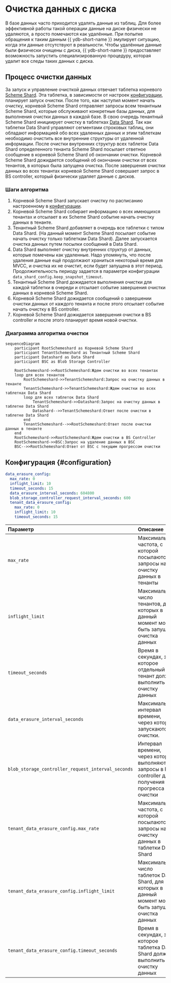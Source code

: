 # Очистка данных с диска

В базе данных часто приходится удалять данные из таблиц. Для более эффективной работы такой операции данные на диске физически не удаляются, а просто помечаются как удалённые. При попытке обращения к таким данным {{ ydb-short-name }} эмулирует ситуацию, когда эти данные отсутствуют в реальности.
Чтобы удалённые данные были физически очищены с диска, {{ ydb-short-name }} предоставляет возможность запустить специализированную процедуру, которая удалит все следы таких данных с диска.

## Процесс очистки данных

За запуск и управление очисткой данных отвечает таблетка корневого [Scheme Shard](../concepts/glossary.md#scheme-shard). Эта таблетка, в зависимости от настроек [конфигурации](#конфигурация-configuration), планирует запуск очистки. После того, как наступил момент начать очистку, корневой Scheme Shard отправляет запросы всем тенантным Scheme Shard, которые обслуживают конкретные базы данных, для выполнения очистки данных в каждой базе. В свою очередь тенантный Scheme Shard инициирует очистку в таблетках [Data Shard](../concepts/glossary.md#data-shard). Так как таблетки Data Shard управляют сегментами строковых таблиц, они обладают информацией обо всех удаленных данных и этим таблеткам необходимо очистить все внутренние структуры от удаленной информации.
После очистки внутренних структур всех таблеток Data Shard определенного тенанта Scheme Shard посылает ответное сообщение в корневой Scheme Shard об окончании очистки. Корневой Scheme Shard дожидается сообщений об окончании очистки от всех тенантов, в которых была запущена очистка. После завершения очистки данных во всех тенантах корневой Scheme Shard совершает запрос в BS controller, который физически удаляет данные с дисков.

### Шаги алгоритма

1. Корневой Scheme Shard запускает очистку по расписанию настроенному в [конфигурации](#конфигурация-configuration).
2. Корневой Scheme Shard собирает информацию о всех имеющихся тенантах и отсылает в их Scheme Shard событие начать очистку данных в тенанте.
3. Тенантный Scheme Shard добавляет в очередь все таблетки с типом Data Shard. (На данный момент Scheme Shard посылает событие начать очистку только таблеткам Data Shard). Далее запускается очистка данных путем посылки сообщений в Data Shard.
4. Data Shard выполняет очистку внутренних структур от данных, которые помечены как удаленные. Надо упомянуть, что после удаления данные ещё продолжают храниться некоторый время для MVCC, и очистка их не очистит, если будет запущена в этот период. Продолжительность периоду задается в параметре конфигурации `data_shard_config.keep_snapshot_timeout`.
5. Тенантный Scheme Shard дожидается выполнения очистки для каждой таблетки в очереди и отсылает событие завершения очистки данных в корневой Scheme Shard.
6. Корневой Scheme Shard дожидается сообщений о завершении очистки данных от каждого тенанта и после этого отсылает событие начать очистку в BS controller.
7. Корневой Scheme Shard дожидается завершения очистки в BS controller и после этого планирует время новой очистки.

### Диаграмма алгоритма очистки

```mermaid
sequenceDiagram
    participant RootSchemeshard as Корневой Scheme Shard
    participant TenantSchemeshard as Тенантный Scheme Shard
    participant Datashard as Data Shard
    participant BSC as Blob Storage Controller

    RootSchemeshard->>RootSchemeshard:Ждем очистки во всех тенантах
    loop для всех тенантов
        RootSchemeshard->>TenantSchemeshard:Запрос на очистку данных в тенанте
        TenantSchemeshard->>TenantSchemeshard:Ждем очистки во всех таблетках Data Shard
        loop для всех таблеток Data Shard
            TenantSchemeshard->>Datashard:Запрос на очистку данных в таблетке Data Shard
            Datashard-->>TenantSchemeshard:Ответ после очистки в таблетке Data Shard
        end
        TenantSchemeshard-->>RootSchemeshard:Ответ после очистки данных в тенанте
    end
    RootSchemeshard->>RootSchemeshard:Ждем очистки в BS Controller
    RootSchemeshard->>BSC:Запрос на удаление данных в BSC
    BSC-->>RootSchemeshard:Ответ от BSC с текущим прогрессом очистки
```

## Конфигурация {#configuration}

```yaml
data_erasure_config:
  max_rate: 0
  inflight_limit: 10
  timeout_seconds: 15
  data_erasure_interval_seconds: 604800
  blob_storage_controller_request_interval_seconds: 600
  tenant_data_erasure_config:
    max_rate: 0
    inflight_limit: 10
    timeout_seconds: 15
```

|Параметр|Описание|
|:---|:---|
|`max_rate`|Максимальная частота, с которой посылаются запросы на очистку данных в тенанты|
|`inflight_limit`|Максимальное число тенантов, для которых в данный момент может быть запущена очистка данных|
|`timeout_seconds`|Время в секундах, за которое отдельный тенант должен выполнить очистку данных|
|`data_erasure_interval_seconds`|Максимальный интервал времени, через который запускаются очистки.|
|`blob_storage_controller_request_interval_seconds`|Интервал времени, через который выполняются запросы в BS controller для получения прогресса очистки|
|`tenant_data_erasure_config.max_rate`|Максимальная частота, с которой посылаются запросы на очистку данных в таблетки Data Shard|
|`tenant_data_erasure_config.inflight_limit`|Максимальное число таблеток Data Shard, для которых в данный момент может быть запущена очистка данных|
|`tenant_data_erasure_config.timeout_seconds`|Время в секундах, за которое таблетка Data Shard должна выполнить очистку данных|
